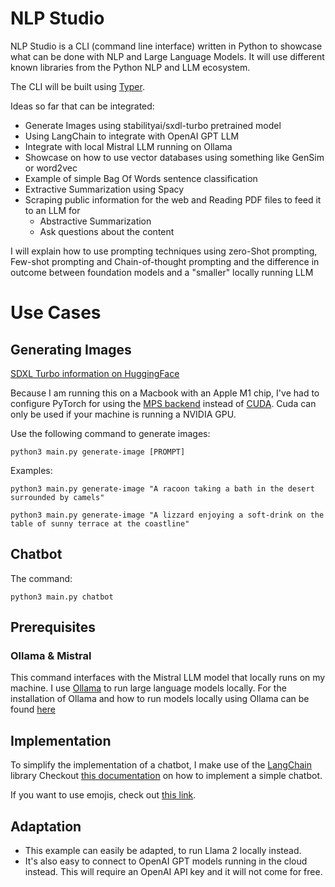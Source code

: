 # NLP Studio

NLP Studio is a CLI (command line interface) written in Python to showcase what can be done with NLP and Large Language Models.
It will use different known libraries from the Python NLP and LLM ecosystem.

The CLI will be built using [Typer](https://typer.tiangolo.com/).

Ideas so far that can be integrated:
- Generate Images using stabilityai/sxdl-turbo pretrained model
- Using LangChain to integrate with OpenAI GPT LLM
- Integrate with local Mistral LLM running on Ollama
- Showcase on how to use vector databases using something like GenSim or word2vec
- Example of simple Bag Of Words sentence classification
- Extractive Summarization using Spacy
- Scraping public information for the web and Reading PDF files to feed it to an LLM for
    - Abstractive Summarization
    - Ask questions about the content


I will explain how to use prompting techniques using zero-Shot prompting, Few-shot prompting and Chain-of-thought prompting and the difference in outcome between foundation models and a "smaller" locally running LLM 

# Use Cases

## Generating Images
[SDXL Turbo information on HuggingFace](https://huggingface.co/stabilityai/sdxl-turbo)

Because I am running this on a Macbook with an Apple M1 chip, I've had to configure PyTorch for using the [MPS backend](https://pytorch.org/docs/stable/notes/mps.html) instead of [CUDA](https://en.wikipedia.org/wiki/CUDA). Cuda can only be used if your machine is running a NVIDIA GPU.  

Use the following command to generate images:

```
python3 main.py generate-image [PROMPT]
```

Examples:
```
python3 main.py generate-image "A racoon taking a bath in the desert surrounded by camels"
```

```
python3 main.py generate-image "A lizzard enjoying a soft-drink on the table of sunny terrace at the coastline"
```

## Chatbot


The command:
```
python3 main.py chatbot
```

## Prerequisites

### Ollama & Mistral
This command interfaces with the Mistral LLM model that locally runs on my machine. I use [Ollama](https://ollama.ai/) to run large language models locally.
For the installation of Ollama and how to run models locally using Ollama can be found [here](https://github.com/jmorganca/ollama)


## Implementation
To simplify the implementation of a chatbot, I make use of the [LangChain](https://python.langchain.com/docs/get_started/introduction) library
Checkout [this documentation](https://python.langchain.com/docs/use_cases/chatbots) on how to implement a simple chatbot.

If you want to use emojis, check out [this link](https://www.webfx.com/tools/emoji-cheat-sheet/).

## Adaptation

- This example can easily be adapted, to run Llama 2 locally instead.
- It's also easy to connect to OpenAI GPT models running in the cloud instead. This will require an OpenAI API key and it will not come for free.
